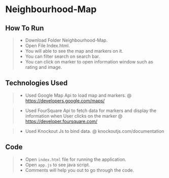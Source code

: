 # Neighbourhood-Map 
## How To Run
> * Download Folder Neighbourhood-Map.
> * Open File Index.html.
> * You will able to see the map and markers on it.
> * You can filter search on search bar.
> * You can click on marker to open information window such as rating and image.

## Technologies Used

> * Used Google Map Api to load map and markers.
@ https://developers.google.com/maps/

> * Used FourSquare Api to fetch data for markers and display the information when User clicks on the marker
@ https://developer.foursquare.com/

> * Used Knockout Js to bind data.
@ knockoutjs.com/documentation

## Code
> * Open `index.html` file for running the application.
> * Open `app.js` to see java script.
> * Comments will help you out to go through the code.

